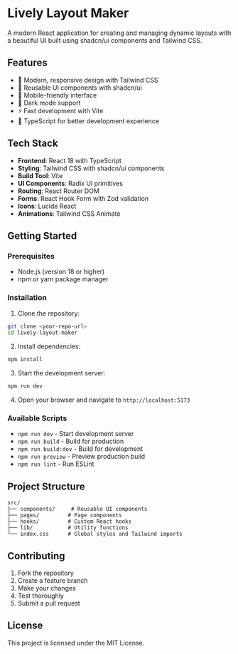 # Lively Layout Maker

A modern React application for creating and managing dynamic layouts with a beautiful UI built using shadcn/ui components and Tailwind CSS.

## Features

- 🎨 Modern, responsive design with Tailwind CSS
- 🧩 Reusable UI components with shadcn/ui
- 📱 Mobile-friendly interface
- 🌙 Dark mode support
- ⚡ Fast development with Vite
- 🔧 TypeScript for better development experience

## Tech Stack

- **Frontend**: React 18 with TypeScript
- **Styling**: Tailwind CSS with shadcn/ui components
- **Build Tool**: Vite
- **UI Components**: Radix UI primitives
- **Routing**: React Router DOM
- **Forms**: React Hook Form with Zod validation
- **Icons**: Lucide React
- **Animations**: Tailwind CSS Animate

## Getting Started

### Prerequisites

- Node.js (version 18 or higher)
- npm or yarn package manager

### Installation

1. Clone the repository:
```bash
git clone <your-repo-url>
cd lively-layout-maker
```

2. Install dependencies:
```bash
npm install
```

3. Start the development server:
```bash
npm run dev
```

4. Open your browser and navigate to `http://localhost:5173`

### Available Scripts

- `npm run dev` - Start development server
- `npm run build` - Build for production
- `npm run build:dev` - Build for development
- `npm run preview` - Preview production build
- `npm run lint` - Run ESLint

## Project Structure

```
src/
├── components/     # Reusable UI components
├── pages/         # Page components
├── hooks/         # Custom React hooks
├── lib/           # Utility functions
└── index.css      # Global styles and Tailwind imports
```

## Contributing

1. Fork the repository
2. Create a feature branch
3. Make your changes
4. Test thoroughly
5. Submit a pull request

## License

This project is licensed under the MIT License.
